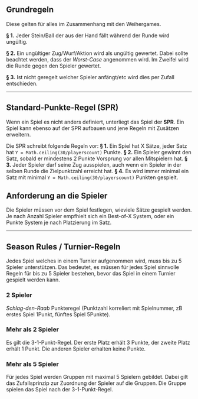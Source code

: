 ## Grundregeln

Diese gelten für alles im Zusammenhang mit den Weihergames.

   **§ 1.**  Jeder Stein/Ball der aus der Hand fällt während der Runde wird ungültig.

   **§ 2.**  Ein ungültiger Zug/Wurf/Aktion wird als ungültig gewertet. Dabei sollte beachtet werden, dass der *Worst-Case* angenommen wird. Im Zweifel wird die Runde gegen den Spieler gewertet.

   **§ 3.**  Ist nicht geregelt welcher Spieler anfängt/etc wird dies per Zufall entschieden.

---

## Standard-Punkte-Regel (SPR)

Wenn ein Spiel es nicht anders definiert, unterliegt das Spiel der **SPR**. Ein Spiel kann ebenso auf der SPR aufbauen und jene Regeln mit Zusätzen erweitern.

Die SPR schreibt folgende Regeln vor:
**§ 1.**  Ein Spiel hat X Sätze, jeder Satz hat `Y = Math.ceiling(30/playerscount)` Punkte.
**§ 2.**  Ein Spieler gewinnt den Satz, sobald er mindestens 2 Punkte Vorsprung vor allen Mitspielern hat.
**§ 3.**  Jeder Spieler darf seine Zug ausspielen, auch wenn ein Spieler in der selben Runde die Zielpunktzahl erreicht hat.
**§ 4.**  Es wird immer minimal ein Satz mit minimal `Y = Math.ceiling(30/playerscount)` Punkten gespielt.

## Anforderung an die Spieler
Die Spieler müssen vor dem Spiel festlegen, wieviele Sätze gespielt werden. Je nach Anzahl Spieler empfhielt sich ein Best-of-X System, oder ein Punkte System je nach Platzierung im Satz.

---

## Season Rules / Turnier-Regeln

Jedes Spiel welches in einem Turnier aufgenommen wird, muss bis zu 5 Spieler unterstützen. Das bedeutet, es müssen für jedes Spiel sinnvolle Regeln für bis zu 5 Spieler bestehen, bevor das Spiel in einem Turnier gespielt werden kann.

### 2 Spieler
*Schlag-den-Raab* Punkteregel (Punktzahl korreliert mit Spielnummer, zB erstes Spiel 1Punkt, fünftes Spiel 5Punkte).

### Mehr als 2 Spieler
Es gilt die 3-1-Punkt-Regel. Der erste Platz erhält 3 Punkte, der zweite Platz erhält 1 Punkt. Die anderen Spieler erhalten keine Punkte.

### Mehr als 5 Spieler
Für jedes Spiel werden Gruppen mit maximal 5 Spielern gebildet. Dabei gilt das Zufallsprinzip zur Zuordnung der Spieler auf die Gruppen.
Die Gruppe spielen das Spiel nach der 3-1-Punkt-Regel.
